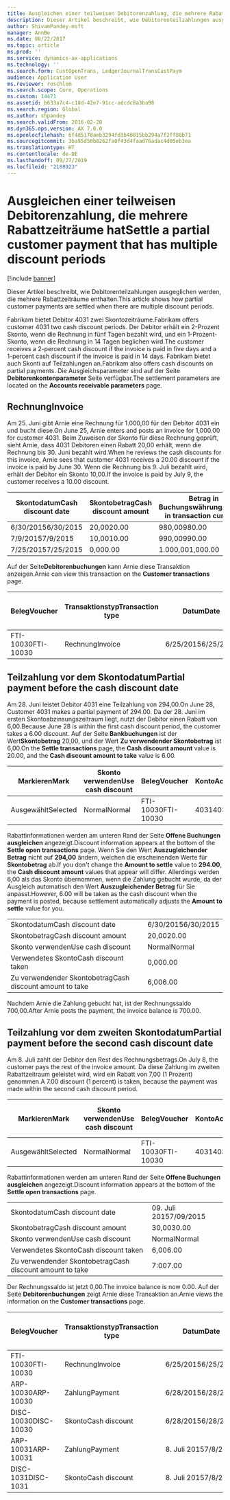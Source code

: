 ```yaml
---
title: Ausgleichen einer teilweisen Debitorenzahlung, die mehrere Rabattzeiträume hat
description: Dieser Artikel beschreibt, wie Debitorenteilzahlungen ausgeglichen werden, die mehrere Rabattzeiträume enthalten.
author: ShivamPandey-msft
manager: AnnBe
ms.date: 08/22/2017
ms.topic: article
ms.prod: ''
ms.service: dynamics-ax-applications
ms.technology: ''
ms.search.form: CustOpenTrans, LedgerJournalTransCustPaym
audience: Application User
ms.reviewer: roschlom
ms.search.scope: Core, Operations
ms.custom: 14471
ms.assetid: b633a7c4-c18d-42e7-91cc-adcdc8a3ba98
ms.search.region: Global
ms.author: shpandey
ms.search.validFrom: 2016-02-28
ms.dyn365.ops.version: AX 7.0.0
ms.openlocfilehash: 6f4d5178aeb3294fd3b40815bb294a7f2ff08b71
ms.sourcegitcommit: 3ba95d50b8262fa0f43d4faad76adac4d05eb3ea
ms.translationtype: HT
ms.contentlocale: de-DE
ms.lasthandoff: 09/27/2019
ms.locfileid: "2188923"
---
```

# <a name="settle-a-partial-customer-payment-that-has-multiple-discount-periods"></a><span data-ttu-id="21612-103">Ausgleichen einer teilweisen Debitorenzahlung, die mehrere Rabattzeiträume hat</span><span class="sxs-lookup"><span data-stu-id="21612-103">Settle a partial customer payment that has multiple discount periods</span></span>

[!include [banner](../includes/banner.md)]

<span data-ttu-id="21612-104">Dieser Artikel beschreibt, wie Debitorenteilzahlungen ausgeglichen werden, die mehrere Rabattzeiträume enthalten.</span><span class="sxs-lookup"><span data-stu-id="21612-104">This article shows how partial customer payments are settled when there are multiple discount periods.</span></span>

<span data-ttu-id="21612-105">Fabrikam bietet Debitor 4031 zwei Skontozeiträume.</span><span class="sxs-lookup"><span data-stu-id="21612-105">Fabrikam offers customer 4031 two cash discount periods.</span></span> <span data-ttu-id="21612-106">Der Debitor erhält ein 2-Prozent Skonto, wenn die Rechnung in fünf Tagen bezahlt wird, und ein 1-Prozent-Skonto, wenn die Rechnung in 14 Tagen beglichen wird.</span><span class="sxs-lookup"><span data-stu-id="21612-106">The customer receives a 2-percent cash discount if the invoice is paid in five days and a 1-percent cash discount if the invoice is paid in 14 days.</span></span> <span data-ttu-id="21612-107">Fabrikam bietet auch Skonti auf Teilzahlungen an.</span><span class="sxs-lookup"><span data-stu-id="21612-107">Fabrikam also offers cash discounts on partial payments.</span></span> <span data-ttu-id="21612-108">Die Ausgleichsparameter sind auf der Seite **Debitorenkontenparameter** Seite verfügbar.</span><span class="sxs-lookup"><span data-stu-id="21612-108">The settlement parameters are located on the **Accounts receivable parameters** page.</span></span>

## <a name="invoice"></a><span data-ttu-id="21612-109">Rechnung</span><span class="sxs-lookup"><span data-stu-id="21612-109">Invoice</span></span>
<span data-ttu-id="21612-110">Am 25. Juni gibt Arnie eine Rechnung für 1.000,00 für den Debitor 4031 ein und bucht diese.</span><span class="sxs-lookup"><span data-stu-id="21612-110">On June 25, Arnie enters and posts an invoice for 1,000.00 for customer 4031.</span></span> <span data-ttu-id="21612-111">Beim Zuweisen der Skonto für diese Rechnung geprüft, sieht Arnie, dass 4031 Debitoren einen Rabatt 20,00 erhält, wenn die Rechnung bis 30. Juni bezahlt wird.</span><span class="sxs-lookup"><span data-stu-id="21612-111">When he reviews the cash discounts for this invoice, Arnie sees that customer 4031 receives a 20.00 discount if the invoice is paid by June 30.</span></span> <span data-ttu-id="21612-112">Wenn die Rechnung bis 9. Juli bezahlt wird, erhält der Debitor ein Skonto 10,00.</span><span class="sxs-lookup"><span data-stu-id="21612-112">If the invoice is paid by July 9, the customer receives a 10.00 discount.</span></span>

| <span data-ttu-id="21612-113">Skontodatum</span><span class="sxs-lookup"><span data-stu-id="21612-113">Cash discount date</span></span> | <span data-ttu-id="21612-114">Skontobetrag</span><span class="sxs-lookup"><span data-stu-id="21612-114">Cash discount amount</span></span> | <span data-ttu-id="21612-115">Betrag in Buchungswährung</span><span class="sxs-lookup"><span data-stu-id="21612-115">Amount in transaction currency</span></span> |
|--------------------|----------------------|--------------------------------|
| <span data-ttu-id="21612-116">6/30/2015</span><span class="sxs-lookup"><span data-stu-id="21612-116">6/30/2015</span></span>          | <span data-ttu-id="21612-117">20,00</span><span class="sxs-lookup"><span data-stu-id="21612-117">20.00</span></span>                | <span data-ttu-id="21612-118">980,00</span><span class="sxs-lookup"><span data-stu-id="21612-118">980.00</span></span>                         |
| <span data-ttu-id="21612-119">7/9/2015</span><span class="sxs-lookup"><span data-stu-id="21612-119">7/9/2015</span></span>           | <span data-ttu-id="21612-120">10,00</span><span class="sxs-lookup"><span data-stu-id="21612-120">10.00</span></span>                | <span data-ttu-id="21612-121">990,00</span><span class="sxs-lookup"><span data-stu-id="21612-121">990.00</span></span>                         |
| <span data-ttu-id="21612-122">7/25/2015</span><span class="sxs-lookup"><span data-stu-id="21612-122">7/25/2015</span></span>          | <span data-ttu-id="21612-123">0,00</span><span class="sxs-lookup"><span data-stu-id="21612-123">0.00</span></span>                 | <span data-ttu-id="21612-124">1.000,00</span><span class="sxs-lookup"><span data-stu-id="21612-124">1,000.00</span></span>                       |

<span data-ttu-id="21612-125">Auf der Seite**Debitorenbuchungen** kann Arnie diese Transaktion anzeigen.</span><span class="sxs-lookup"><span data-stu-id="21612-125">Arnie can view this transaction on the **Customer transactions** page.</span></span>

| <span data-ttu-id="21612-126">Beleg</span><span class="sxs-lookup"><span data-stu-id="21612-126">Voucher</span></span>   | <span data-ttu-id="21612-127">Transaktionstyp</span><span class="sxs-lookup"><span data-stu-id="21612-127">Transaction type</span></span> | <span data-ttu-id="21612-128">Datum</span><span class="sxs-lookup"><span data-stu-id="21612-128">Date</span></span>      | <span data-ttu-id="21612-129">Rechnung</span><span class="sxs-lookup"><span data-stu-id="21612-129">Invoice</span></span> | <span data-ttu-id="21612-130">Geschuldeter Betrag in Buchungswährung</span><span class="sxs-lookup"><span data-stu-id="21612-130">Amount in transaction currency debit</span></span> | <span data-ttu-id="21612-131">Gutschriftsbetrag in Buchungswährung</span><span class="sxs-lookup"><span data-stu-id="21612-131">Amount in transaction currency credit</span></span> | <span data-ttu-id="21612-132">Gesamtbetrag</span><span class="sxs-lookup"><span data-stu-id="21612-132">Balance</span></span>  | <span data-ttu-id="21612-133">Währung</span><span class="sxs-lookup"><span data-stu-id="21612-133">Currency</span></span> |
|-----------|------------------|-----------|---------|--------------------------------------|---------------------------------------|----------|----------|
| <span data-ttu-id="21612-134">FTI-10030</span><span class="sxs-lookup"><span data-stu-id="21612-134">FTI-10030</span></span> | <span data-ttu-id="21612-135">Rechnung</span><span class="sxs-lookup"><span data-stu-id="21612-135">Invoice</span></span>          | <span data-ttu-id="21612-136">6/25/2015</span><span class="sxs-lookup"><span data-stu-id="21612-136">6/25/2015</span></span> | <span data-ttu-id="21612-137">10030</span><span class="sxs-lookup"><span data-stu-id="21612-137">10030</span></span>   | <span data-ttu-id="21612-138">1.000,00</span><span class="sxs-lookup"><span data-stu-id="21612-138">1,000.00</span></span>                             |                                       | <span data-ttu-id="21612-139">1.000,00</span><span class="sxs-lookup"><span data-stu-id="21612-139">1,000.00</span></span> | <span data-ttu-id="21612-140">USD</span><span class="sxs-lookup"><span data-stu-id="21612-140">USD</span></span>      |

## <a name="partial-payment-before-the-cash-discount-date"></a><span data-ttu-id="21612-141">Teilzahlung vor dem Skontodatum</span><span class="sxs-lookup"><span data-stu-id="21612-141">Partial payment before the cash discount date</span></span>
<span data-ttu-id="21612-142">Am 28. Juni leistet Debitor 4031 eine Teilzahlung von 294,00.</span><span class="sxs-lookup"><span data-stu-id="21612-142">On June 28, Customer 4031 makes a partial payment of 294.00.</span></span> <span data-ttu-id="21612-143">Da der 28. Juni im ersten Skontoabzinsungszeitraum liegt, nutzt der Debitor einen Rabatt von 6,00.</span><span class="sxs-lookup"><span data-stu-id="21612-143">Because June 28 is within the first cash discount period, the customer takes a 6.00 discount.</span></span> <span data-ttu-id="21612-144">Auf der Seite **Bankbuchungen** ist der Wert**Skontobetrag** 20,00, und der Wert **Zu verwendender Skontobetrag** ist 6,00.</span><span class="sxs-lookup"><span data-stu-id="21612-144">On the **Settle transactions** page, the **Cash discount amount** value is 20.00, and the **Cash discount amount to take** value is 6.00.</span></span>

| <span data-ttu-id="21612-145">Markieren</span><span class="sxs-lookup"><span data-stu-id="21612-145">Mark</span></span>     | <span data-ttu-id="21612-146">Skonto verwenden</span><span class="sxs-lookup"><span data-stu-id="21612-146">Use cash discount</span></span> | <span data-ttu-id="21612-147">Beleg</span><span class="sxs-lookup"><span data-stu-id="21612-147">Voucher</span></span>   | <span data-ttu-id="21612-148">Konto</span><span class="sxs-lookup"><span data-stu-id="21612-148">Account</span></span> | <span data-ttu-id="21612-149">Datum</span><span class="sxs-lookup"><span data-stu-id="21612-149">Date</span></span>      | <span data-ttu-id="21612-150">Fälligkeitsdatum</span><span class="sxs-lookup"><span data-stu-id="21612-150">Due date</span></span>  | <span data-ttu-id="21612-151">Rechnung</span><span class="sxs-lookup"><span data-stu-id="21612-151">Invoice</span></span> | <span data-ttu-id="21612-152">Betrag in Buchungswährung</span><span class="sxs-lookup"><span data-stu-id="21612-152">Amount in transaction currency</span></span> | <span data-ttu-id="21612-153">Währung</span><span class="sxs-lookup"><span data-stu-id="21612-153">Currency</span></span> | <span data-ttu-id="21612-154">Auszugleichender Betrag</span><span class="sxs-lookup"><span data-stu-id="21612-154">Amount to settle</span></span> |
|----------|-------------------|-----------|---------|-----------|-----------|---------|--------------------------------|----------|------------------|
| <span data-ttu-id="21612-155">Ausgewählt</span><span class="sxs-lookup"><span data-stu-id="21612-155">Selected</span></span> | <span data-ttu-id="21612-156">Normal</span><span class="sxs-lookup"><span data-stu-id="21612-156">Normal</span></span>            | <span data-ttu-id="21612-157">FTI-10030</span><span class="sxs-lookup"><span data-stu-id="21612-157">FTI-10030</span></span> | <span data-ttu-id="21612-158">4031</span><span class="sxs-lookup"><span data-stu-id="21612-158">4031</span></span>    | <span data-ttu-id="21612-159">6/25/2015</span><span class="sxs-lookup"><span data-stu-id="21612-159">6/25/2015</span></span> | <span data-ttu-id="21612-160">7/25/2015</span><span class="sxs-lookup"><span data-stu-id="21612-160">7/25/2015</span></span> | <span data-ttu-id="21612-161">10030</span><span class="sxs-lookup"><span data-stu-id="21612-161">10030</span></span>   | <span data-ttu-id="21612-162">1.000,00</span><span class="sxs-lookup"><span data-stu-id="21612-162">1,000.00</span></span>                       | <span data-ttu-id="21612-163">USD</span><span class="sxs-lookup"><span data-stu-id="21612-163">USD</span></span>      | <span data-ttu-id="21612-164">294,00</span><span class="sxs-lookup"><span data-stu-id="21612-164">294.00</span></span>           |

<span data-ttu-id="21612-165">Rabattinformationen werden am unteren Rand der Seite **Offene Buchungen ausgleichen** angezeigt.</span><span class="sxs-lookup"><span data-stu-id="21612-165">Discount information appears at the bottom of the **Settle open transactions** page.</span></span> <span data-ttu-id="21612-166">Wenn Sie den Wert **Auszugleichender Betrag** nicht auf **294,00** ändern, weichen die erscheinenden Werte für **Skontobetrag** ab.</span><span class="sxs-lookup"><span data-stu-id="21612-166">If you don't change the **Amount to settle** value to **294.00**, the **Cash discount amount** values that appear will differ.</span></span> <span data-ttu-id="21612-167">Allerdings werden 6,00 als das Skonto übernommen, wenn die Zahlung gebucht wurde, da der Ausgleich automatisch den Wert **Auszugleichender Betrag** für Sie anpasst.</span><span class="sxs-lookup"><span data-stu-id="21612-167">However, 6.00 will be taken as the cash discount when the payment is posted, because settlement automatically adjusts the **Amount to settle** value for you.</span></span>

|                              |           |
|------------------------------|-----------|
| <span data-ttu-id="21612-168">Skontodatum</span><span class="sxs-lookup"><span data-stu-id="21612-168">Cash discount date</span></span>           | <span data-ttu-id="21612-169">6/30/2015</span><span class="sxs-lookup"><span data-stu-id="21612-169">6/30/2015</span></span> |
| <span data-ttu-id="21612-170">Skontobetrag</span><span class="sxs-lookup"><span data-stu-id="21612-170">Cash discount amount</span></span>         | <span data-ttu-id="21612-171">20,00</span><span class="sxs-lookup"><span data-stu-id="21612-171">20.00</span></span>     |
| <span data-ttu-id="21612-172">Skonto verwenden</span><span class="sxs-lookup"><span data-stu-id="21612-172">Use cash discount</span></span>            | <span data-ttu-id="21612-173">Normal</span><span class="sxs-lookup"><span data-stu-id="21612-173">Normal</span></span>    |
| <span data-ttu-id="21612-174">Verwendetes Skonto</span><span class="sxs-lookup"><span data-stu-id="21612-174">Cash discount taken</span></span>          | <span data-ttu-id="21612-175">0,00</span><span class="sxs-lookup"><span data-stu-id="21612-175">0.00</span></span>      |
| <span data-ttu-id="21612-176">Zu verwendender Skontobetrag</span><span class="sxs-lookup"><span data-stu-id="21612-176">Cash discount amount to take</span></span> | <span data-ttu-id="21612-177">6,00</span><span class="sxs-lookup"><span data-stu-id="21612-177">6.00</span></span>      |

<span data-ttu-id="21612-178">Nachdem Arnie die Zahlung gebucht hat, ist der Rechnungssaldo 700,00.</span><span class="sxs-lookup"><span data-stu-id="21612-178">After Arnie posts the payment, the invoice balance is 700.00.</span></span>

## <a name="partial-payment-before-the-second-cash-discount-date"></a><span data-ttu-id="21612-179">Teilzahlung vor dem zweiten Skontodatum</span><span class="sxs-lookup"><span data-stu-id="21612-179">Partial payment before the second cash discount date</span></span>
<span data-ttu-id="21612-180">Am 8. Juli zahlt der Debitor den Rest des Rechnungsbetrags.</span><span class="sxs-lookup"><span data-stu-id="21612-180">On July 8, the customer pays the rest of the invoice amount.</span></span> <span data-ttu-id="21612-181">Da diese Zahlung im zweiten Rabattzeitraum geleistet wird, wird ein Rabatt von 7,00 (1 Prozent) genommen.</span><span class="sxs-lookup"><span data-stu-id="21612-181">A 7.00 discount (1 percent) is taken, because the payment was made within the second cash discount period.</span></span>

| <span data-ttu-id="21612-182">Markieren</span><span class="sxs-lookup"><span data-stu-id="21612-182">Mark</span></span>     | <span data-ttu-id="21612-183">Skonto verwenden</span><span class="sxs-lookup"><span data-stu-id="21612-183">Use cash discount</span></span> | <span data-ttu-id="21612-184">Beleg</span><span class="sxs-lookup"><span data-stu-id="21612-184">Voucher</span></span>   | <span data-ttu-id="21612-185">Konto</span><span class="sxs-lookup"><span data-stu-id="21612-185">Account</span></span> | <span data-ttu-id="21612-186">Datum</span><span class="sxs-lookup"><span data-stu-id="21612-186">Date</span></span>      | <span data-ttu-id="21612-187">Fälligkeitsdatum</span><span class="sxs-lookup"><span data-stu-id="21612-187">Due date</span></span>  | <span data-ttu-id="21612-188">Rechnung</span><span class="sxs-lookup"><span data-stu-id="21612-188">Invoice</span></span> | <span data-ttu-id="21612-189">Geschuldeter Betrag in Buchungswährung</span><span class="sxs-lookup"><span data-stu-id="21612-189">Amount in transaction currency debit</span></span> | <span data-ttu-id="21612-190">Gutschriftsbetrag in Buchungswährung</span><span class="sxs-lookup"><span data-stu-id="21612-190">Amount in transaction currency credit</span></span> | <span data-ttu-id="21612-191">Währung</span><span class="sxs-lookup"><span data-stu-id="21612-191">Currency</span></span> | <span data-ttu-id="21612-192">Auszugleichender Betrag</span><span class="sxs-lookup"><span data-stu-id="21612-192">Amount to settle</span></span> |
|----------|-------------------|-----------|---------|-----------|-----------|---------|--------------------------------------|---------------------------------------|----------|------------------|
| <span data-ttu-id="21612-193">Ausgewählt</span><span class="sxs-lookup"><span data-stu-id="21612-193">Selected</span></span> | <span data-ttu-id="21612-194">Normal</span><span class="sxs-lookup"><span data-stu-id="21612-194">Normal</span></span>            | <span data-ttu-id="21612-195">FTI-10030</span><span class="sxs-lookup"><span data-stu-id="21612-195">FTI-10030</span></span> | <span data-ttu-id="21612-196">4031</span><span class="sxs-lookup"><span data-stu-id="21612-196">4031</span></span>    | <span data-ttu-id="21612-197">6/25/2015</span><span class="sxs-lookup"><span data-stu-id="21612-197">6/25/2015</span></span> | <span data-ttu-id="21612-198">7/25/2015</span><span class="sxs-lookup"><span data-stu-id="21612-198">7/25/2015</span></span> | <span data-ttu-id="21612-199">10030</span><span class="sxs-lookup"><span data-stu-id="21612-199">10030</span></span>   | <span data-ttu-id="21612-200">700,00</span><span class="sxs-lookup"><span data-stu-id="21612-200">700.00</span></span>                               |                                       | <span data-ttu-id="21612-201">USD</span><span class="sxs-lookup"><span data-stu-id="21612-201">USD</span></span>      | <span data-ttu-id="21612-202">693,00</span><span class="sxs-lookup"><span data-stu-id="21612-202">693.00</span></span>           |

<span data-ttu-id="21612-203">Rabattinformationen werden am unteren Rand der Seite **Offene Buchungen ausgleichen** angezeigt.</span><span class="sxs-lookup"><span data-stu-id="21612-203">Discount information appears at the bottom of the **Settle open transactions** page.</span></span>

|                              |           |
|------------------------------|-----------|
| <span data-ttu-id="21612-204">Skontodatum</span><span class="sxs-lookup"><span data-stu-id="21612-204">Cash discount date</span></span>           | <span data-ttu-id="21612-205">09. Juli 2015</span><span class="sxs-lookup"><span data-stu-id="21612-205">7/09/2015</span></span> |
| <span data-ttu-id="21612-206">Skontobetrag</span><span class="sxs-lookup"><span data-stu-id="21612-206">Cash discount amount</span></span>         | <span data-ttu-id="21612-207">30,00</span><span class="sxs-lookup"><span data-stu-id="21612-207">30.00</span></span>     |
| <span data-ttu-id="21612-208">Skonto verwenden</span><span class="sxs-lookup"><span data-stu-id="21612-208">Use cash discount</span></span>            | <span data-ttu-id="21612-209">Normal</span><span class="sxs-lookup"><span data-stu-id="21612-209">Normal</span></span>    |
| <span data-ttu-id="21612-210">Verwendetes Skonto</span><span class="sxs-lookup"><span data-stu-id="21612-210">Cash discount taken</span></span>          | <span data-ttu-id="21612-211">6,00</span><span class="sxs-lookup"><span data-stu-id="21612-211">6.00</span></span>      |
| <span data-ttu-id="21612-212">Zu verwendender Skontobetrag</span><span class="sxs-lookup"><span data-stu-id="21612-212">Cash discount amount to take</span></span> | <span data-ttu-id="21612-213">7:00</span><span class="sxs-lookup"><span data-stu-id="21612-213">7.00</span></span>      |

<span data-ttu-id="21612-214">Der Rechnungssaldo ist jetzt 0,00.</span><span class="sxs-lookup"><span data-stu-id="21612-214">The invoice balance is now 0.00.</span></span> <span data-ttu-id="21612-215">Auf der Seite **Debitorenbuchungen** zeigt Arnie diese Transaktion an.</span><span class="sxs-lookup"><span data-stu-id="21612-215">Arnie views the information on the **Customer transactions** page.</span></span>

| <span data-ttu-id="21612-216">Beleg</span><span class="sxs-lookup"><span data-stu-id="21612-216">Voucher</span></span>    | <span data-ttu-id="21612-217">Transaktionstyp</span><span class="sxs-lookup"><span data-stu-id="21612-217">Transaction type</span></span> | <span data-ttu-id="21612-218">Datum</span><span class="sxs-lookup"><span data-stu-id="21612-218">Date</span></span>      | <span data-ttu-id="21612-219">Rechnung</span><span class="sxs-lookup"><span data-stu-id="21612-219">Invoice</span></span> | <span data-ttu-id="21612-220">Geschuldeter Betrag in Buchungswährung</span><span class="sxs-lookup"><span data-stu-id="21612-220">Amount in transaction currency debit</span></span> | <span data-ttu-id="21612-221">Gutschriftsbetrag in Buchungswährung</span><span class="sxs-lookup"><span data-stu-id="21612-221">Amount in transaction currency credit</span></span> | <span data-ttu-id="21612-222">Gesamtbetrag</span><span class="sxs-lookup"><span data-stu-id="21612-222">Balance</span></span> | <span data-ttu-id="21612-223">Währung</span><span class="sxs-lookup"><span data-stu-id="21612-223">Currency</span></span> |
|------------|------------------|-----------|---------|--------------------------------------|---------------------------------------|---------|----------|
| <span data-ttu-id="21612-224">FTI-10030</span><span class="sxs-lookup"><span data-stu-id="21612-224">FTI-10030</span></span>  | <span data-ttu-id="21612-225">Rechnung</span><span class="sxs-lookup"><span data-stu-id="21612-225">Invoice</span></span>          | <span data-ttu-id="21612-226">6/25/2015</span><span class="sxs-lookup"><span data-stu-id="21612-226">6/25/2015</span></span> | <span data-ttu-id="21612-227">10030</span><span class="sxs-lookup"><span data-stu-id="21612-227">10030</span></span>   | <span data-ttu-id="21612-228">1.000,00</span><span class="sxs-lookup"><span data-stu-id="21612-228">1,000.00</span></span>                             |                                       | <span data-ttu-id="21612-229">0,00</span><span class="sxs-lookup"><span data-stu-id="21612-229">0.00</span></span>    | <span data-ttu-id="21612-230">USD</span><span class="sxs-lookup"><span data-stu-id="21612-230">USD</span></span>      |
| <span data-ttu-id="21612-231">ARP-10030</span><span class="sxs-lookup"><span data-stu-id="21612-231">ARP-10030</span></span>  |  <span data-ttu-id="21612-232">Zahlung</span><span class="sxs-lookup"><span data-stu-id="21612-232">Payment</span></span>         | <span data-ttu-id="21612-233">6/28/2015</span><span class="sxs-lookup"><span data-stu-id="21612-233">6/28/2015</span></span> |         |                                      | <span data-ttu-id="21612-234">294,00</span><span class="sxs-lookup"><span data-stu-id="21612-234">294.00</span></span>                                | <span data-ttu-id="21612-235">0,00</span><span class="sxs-lookup"><span data-stu-id="21612-235">0.00</span></span>    | <span data-ttu-id="21612-236">USD</span><span class="sxs-lookup"><span data-stu-id="21612-236">USD</span></span>      |
| <span data-ttu-id="21612-237">DISC-10030</span><span class="sxs-lookup"><span data-stu-id="21612-237">DISC-10030</span></span> |  <span data-ttu-id="21612-238">Skonto</span><span class="sxs-lookup"><span data-stu-id="21612-238">Cash discount</span></span>   | <span data-ttu-id="21612-239">6/28/2015</span><span class="sxs-lookup"><span data-stu-id="21612-239">6/28/2015</span></span> |         |                                      | <span data-ttu-id="21612-240">6,00</span><span class="sxs-lookup"><span data-stu-id="21612-240">6.00</span></span>                                  | <span data-ttu-id="21612-241">0,00</span><span class="sxs-lookup"><span data-stu-id="21612-241">0.00</span></span>    | <span data-ttu-id="21612-242">USD</span><span class="sxs-lookup"><span data-stu-id="21612-242">USD</span></span>      |
| <span data-ttu-id="21612-243">ARP-10031</span><span class="sxs-lookup"><span data-stu-id="21612-243">ARP-10031</span></span>  |  <span data-ttu-id="21612-244">Zahlung</span><span class="sxs-lookup"><span data-stu-id="21612-244">Payment</span></span>         | <span data-ttu-id="21612-245">8. Juli 2015</span><span class="sxs-lookup"><span data-stu-id="21612-245">7/8/2015</span></span>  |         |                                      | <span data-ttu-id="21612-246">693,00</span><span class="sxs-lookup"><span data-stu-id="21612-246">693.00</span></span>                                | <span data-ttu-id="21612-247">0,00</span><span class="sxs-lookup"><span data-stu-id="21612-247">0.00</span></span>    | <span data-ttu-id="21612-248">USD</span><span class="sxs-lookup"><span data-stu-id="21612-248">USD</span></span>      |
| <span data-ttu-id="21612-249">DISC-1031</span><span class="sxs-lookup"><span data-stu-id="21612-249">DISC-1031</span></span>  |  <span data-ttu-id="21612-250">Skonto</span><span class="sxs-lookup"><span data-stu-id="21612-250">Cash discount</span></span>   | <span data-ttu-id="21612-251">8. Juli 2015</span><span class="sxs-lookup"><span data-stu-id="21612-251">7/8/2015</span></span>  |         |                                      | <span data-ttu-id="21612-252">7:00</span><span class="sxs-lookup"><span data-stu-id="21612-252">7.00</span></span>                                  | <span data-ttu-id="21612-253">0,00</span><span class="sxs-lookup"><span data-stu-id="21612-253">0.00</span></span>    | <span data-ttu-id="21612-254">USD</span><span class="sxs-lookup"><span data-stu-id="21612-254">USD</span></span>      |






